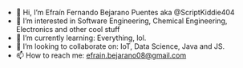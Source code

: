 - 👋 Hi, I’m Efraín Fernando Bejarano Puentes aka @ScriptKiddie404
- 👀 I’m interested in Software Engineering, Chemical Engineering, Electronics and other cool stuff
- 🌱 I’m currently learning: Everything, lol.
- 💞️ I’m looking to collaborate on: IoT, Data Science, Java and JS.
- 📫 How to reach me: efrain.bejarano08@gmail.com
